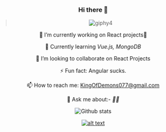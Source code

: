 <div align="center">
  
### Hi there 👋

>![giphy4](https://user-images.githubusercontent.com/42185028/97043264-d1d78080-158f-11eb-9616-4ddea3ba5fdb.gif)


 🌱 I’m currently working on React projects🥱
 
 🔭 Currently learning *Vue.js, MongoDB*

 👯 I’m looking to collaborate on React Projects

 ⚡ Fun fact: Angular sucks.

 📫 How to reach me: KingOfDemons077@gmail.com

 💬 Ask me about:- *🤷‍♂️*
 
 ![Github stats](https://github-readme-stats.vercel.app/api?username=sk-ismail)
 
[![alt text][1.1]][1]
 
 [1.1]: http://i.imgur.com/tXSoThF.png
 
[1]: https://twitter.com/irfan_sk_
</div>


<!--
**sk-ismail/sk-ismail** is a ✨ _special_ ✨ repository because its `README.md` (this file) appears on your GitHub profile.

Here are some ideas to get you started:




- 🤔 I’m looking for help with ...


- 😄 Pronouns: ...

-->
